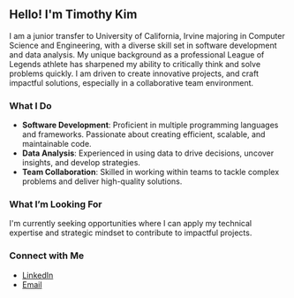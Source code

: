 
## Hello! I'm Timothy Kim

I am a junior transfer to University of California, Irvine majoring in Computer Science and Engineering, with a diverse skill set in software development and data analysis. My unique background as a professional League of Legends athlete has sharpened my ability to critically think and solve problems quickly. I am driven to create innovative projects, and craft impactful solutions, especially in a collaborative team environment.

### What I Do
- **Software Development**: Proficient in multiple programming languages and frameworks. Passionate about creating efficient, scalable, and maintainable code.
- **Data Analysis**: Experienced in using data to drive decisions, uncover insights, and develop strategies.
- **Team Collaboration**: Skilled in working within teams to tackle complex problems and deliver high-quality solutions.

### What I’m Looking For
I'm currently seeking opportunities where I can apply my technical expertise and strategic mindset to contribute to impactful projects.

### Connect with Me
- [LinkedIn](https://www.linkedin.com/in/timothy-kim122/) 
- [Email](mailto:timothykim0122@gmail.com)
<!--
**timkim0106/timkim0106** is a ✨ _special_ ✨ repository because its `README.md` (this file) appears on your GitHub profile.

Here are some ideas to get you started:

- 🔭 I’m currently working on ...
- 🌱 I’m currently learning ...
- 👯 I’m looking to collaborate on ...
- 🤔 I’m looking for help with ...
- 💬 Ask me about ...
- 📫 How to reach me: ...
- 😄 Pronouns: ...
- ⚡ Fun fact: ...
-->
